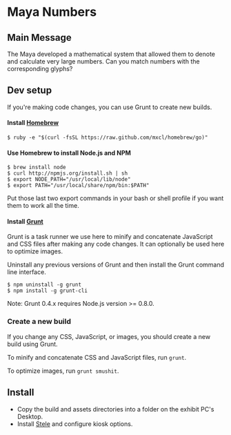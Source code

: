 # Maya Numbers

## Main Message
The Maya developed a mathematical system that allowed them to denote and calculate very large numbers. Can you match numbers with the corresponding glyphs?

## Dev setup 
If you're making code changes, you can use Grunt to create new builds.

#### Install [Homebrew](http://mxcl.github.io/homebrew/)

    $ ruby -e "$(curl -fsSL https://raw.github.com/mxcl/homebrew/go)"

#### Use Homebrew to install Node.js and NPM

    $ brew install node
    $ curl http://npmjs.org/install.sh | sh
    $ export NODE_PATH="/usr/local/lib/node"
    $ export PATH="/usr/local/share/npm/bin:$PATH"

Put those last two export commands in your bash or shell profile if you want them to work all the time.

#### Install [Grunt](http://http://gruntjs.com/getting-started)
Grunt is a task runner we use here to minify and concatenate JavaScript and CSS files after making any code changes. It can optionally be used here to optimize images.

Uninstall any previous versions of Grunt and then install the Grunt command line interface.

    $ npm uninstall -g grunt
    $ npm install -g grunt-cli

Note: Grunt 0.4.x requires Node.js version >= 0.8.0.

### Create a new build 
If you change any CSS, JavaScript, or images, you should create a new build using Grunt. 

To minify and concatenate CSS and JavaScript files, run `grunt`.

To optimize images, run `grunt smushit`.

## Install
+ Copy the build and assets directories into a folder on the exhibit PC's Desktop. 
+ Install [Stele](https://github.com/scimusmn/stele) and configure kiosk options. 

